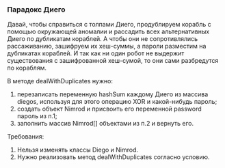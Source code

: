 
### Парадокс Диего

Давай, чтобы справиться с толпами Диего, продублируем корабль с помощью окружающей аномалии
и рассадить всех альтернативных Диего по дубликатам кораблей. А чтобы они не сопротивлялись рассаживанию,
зашифруем их хеш-суммы, а пароли разместим на дубликатах кораблей.
И так как ни один робот не выдержит существования с зашифрованной хеш-сумой, то они сами разбредутся по кораблям.

В методе dealWithDuplicates нужно:
1) перезаписать переменную hashSum каждому Диего из массива diegos, используя для этого операцию XOR и какой-нибудь пароль;
2) создать объект Nimrod и присвоить его переменной password пароль из п.1;
3) заполнить массив Nimrod[] объектами из п.2 и вернуть его.


Требования:
1.	Нельзя изменять классы Diego и Nimrod.
2.	Нужно реализовать метод dealWithDuplicates согласно условию.


